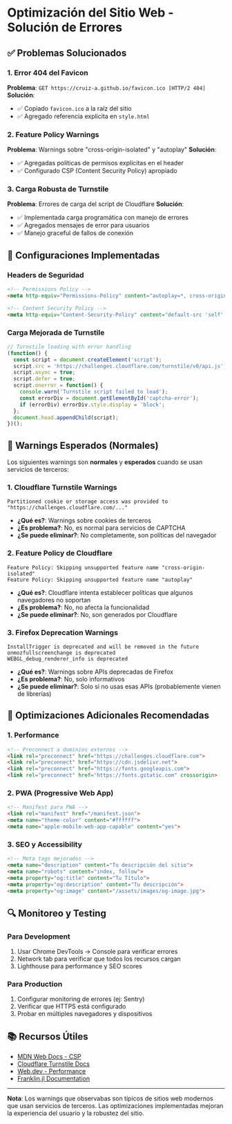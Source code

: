 # Optimización del Sitio Web - Solución de Errores

## ✅ Problemas Solucionados

### 1. Error 404 del Favicon
**Problema**: `GET https://cruiz-a.github.io/favicon.ico [HTTP/2 404]`
**Solución**: 
- ✅ Copiado `favicon.ico` a la raíz del sitio
- ✅ Agregado referencia explícita en `style.html`

### 2. Feature Policy Warnings
**Problema**: Warnings sobre "cross-origin-isolated" y "autoplay"
**Solución**:
- ✅ Agregadas políticas de permisos explícitas en el header
- ✅ Configurado CSP (Content Security Policy) apropiado

### 3. Carga Robusta de Turnstile
**Problema**: Errores de carga del script de Cloudflare
**Solución**:
- ✅ Implementada carga programática con manejo de errores
- ✅ Agregados mensajes de error para usuarios
- ✅ Manejo graceful de fallos de conexión

## 🔧 Configuraciones Implementadas

### Headers de Seguridad
```html
<!-- Permissions Policy -->
<meta http-equiv="Permissions-Policy" content="autoplay=*, cross-origin-isolated=*, fullscreen=*, picture-in-picture=*">

<!-- Content Security Policy -->
<meta http-equiv="Content-Security-Policy" content="default-src 'self' data: blob:; script-src 'self' 'unsafe-inline' 'unsafe-eval' https://challenges.cloudflare.com https://cdn.jsdelivr.net https://cdnjs.cloudflare.com; style-src 'self' 'unsafe-inline' https://fonts.googleapis.com https://cdn.jsdelivr.net https://cdnjs.cloudflare.com; font-src 'self' https://fonts.gstatic.com https://cdnjs.cloudflare.com; img-src 'self' data: blob: https:; connect-src 'self' https://challenges.cloudflare.com; frame-src 'self' https://challenges.cloudflare.com;">
```

### Carga Mejorada de Turnstile
```javascript
// Turnstile loading with error handling
(function() {
  const script = document.createElement('script');
  script.src = 'https://challenges.cloudflare.com/turnstile/v0/api.js';
  script.async = true;
  script.defer = true;
  script.onerror = function() {
    console.warn('Turnstile script failed to load');
    const errorDiv = document.getElementById('captcha-error');
    if (errorDiv) errorDiv.style.display = 'block';
  };
  document.head.appendChild(script);
})();
```

## 📝 Warnings Esperados (Normales)

Los siguientes warnings son **normales** y **esperados** cuando se usan servicios de terceros:

### 1. Cloudflare Turnstile Warnings
```
Partitioned cookie or storage access was provided to "https://challenges.cloudflare.com/..."
```
- **¿Qué es?**: Warnings sobre cookies de terceros
- **¿Es problema?**: No, es normal para servicios de CAPTCHA
- **¿Se puede eliminar?**: No completamente, son políticas del navegador

### 2. Feature Policy de Cloudflare
```
Feature Policy: Skipping unsupported feature name "cross-origin-isolated"
Feature Policy: Skipping unsupported feature name "autoplay"
```
- **¿Qué es?**: Cloudflare intenta establecer políticas que algunos navegadores no soportan
- **¿Es problema?**: No, no afecta la funcionalidad
- **¿Se puede eliminar?**: No, son generados por Cloudflare

### 3. Firefox Deprecation Warnings
```
InstallTrigger is deprecated and will be removed in the future
onmozfullscreenchange is deprecated
WEBGL_debug_renderer_info is deprecated
```
- **¿Qué es?**: Warnings sobre APIs deprecadas de Firefox
- **¿Es problema?**: No, solo informativos
- **¿Se puede eliminar?**: Solo si no usas esas APIs (probablemente vienen de librerías)

## 🚀 Optimizaciones Adicionales Recomendadas

### 1. Performance
```html
<!-- Preconnect a dominios externos -->
<link rel="preconnect" href="https://challenges.cloudflare.com">
<link rel="preconnect" href="https://cdn.jsdelivr.net">
<link rel="preconnect" href="https://fonts.googleapis.com">
<link rel="preconnect" href="https://fonts.gstatic.com" crossorigin>
```

### 2. PWA (Progressive Web App)
```html
<!-- Manifest para PWA -->
<link rel="manifest" href="/manifest.json">
<meta name="theme-color" content="#ffffff">
<meta name="apple-mobile-web-app-capable" content="yes">
```

### 3. SEO y Accessibility
```html
<!-- Meta tags mejorados -->
<meta name="description" content="Tu descripción del sitio">
<meta name="robots" content="index, follow">
<meta property="og:title" content="Tu Título">
<meta property="og:description" content="Tu descripción">
<meta property="og:image" content="/assets/images/og-image.jpg">
```

## 🔍 Monitoreo y Testing

### Para Development
1. Usar Chrome DevTools → Console para verificar errores
2. Network tab para verificar que todos los recursos cargan
3. Lighthouse para performance y SEO scores

### Para Production
1. Configurar monitoring de errores (ej: Sentry)
2. Verificar que HTTPS está configurado
3. Probar en múltiples navegadores y dispositivos

## 📚 Recursos Útiles

- [MDN Web Docs - CSP](https://developer.mozilla.org/en-US/docs/Web/HTTP/CSP)
- [Cloudflare Turnstile Docs](https://developers.cloudflare.com/turnstile/)
- [Web.dev - Performance](https://web.dev/performance/)
- [Franklin.jl Documentation](https://franklinjl.org/)

---

**Nota**: Los warnings que observabas son típicos de sitios web modernos que usan servicios de terceros. Las optimizaciones implementadas mejoran la experiencia del usuario y la robustez del sitio.